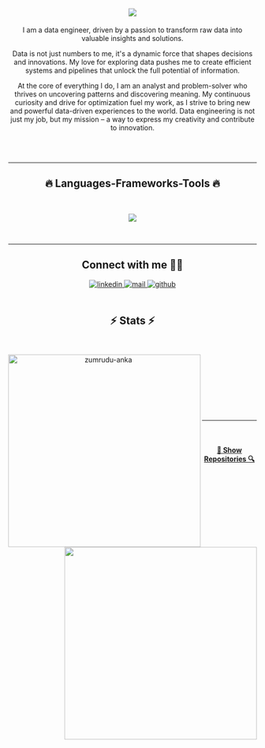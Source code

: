 

<div align="center">

  <h1 align="center">
  <a href="https://git.io/typing-svg">
    <img src="https://readme-typing-svg.herokuapp.com/?lines=Hello+There!+👋🏻;+Myself+Kunal+Khedkar!;&center=true&size=30">
  </a>
</h1>

<div align="center">
 
I am a data engineer, driven by a passion to transform raw data into valuable insights and solutions.

Data is not just numbers to me, it's a dynamic force that shapes decisions and innovations. My love for exploring data pushes me to create efficient systems and pipelines that unlock the full potential of information.

At the core of everything I do, I am an analyst and problem-solver who thrives on uncovering patterns and discovering meaning. My continuous curiosity and drive for optimization fuel my work, as I strive to bring new and powerful data-driven experiences to the world. Data engineering is not just my job, but my mission – a way to express my creativity and contribute to innovation.

</div> 
 
<!-- ### Check out my latest creations on [Play Store]([https://www.youtube.com/channel/UC0IIGVFJE3vCvDO0FXDnQwg](https://play.google.com/store/apps/developer?id=emobilegamingstudio)). Here are some of my recent projects: -->
 
<br/>

<br/>

<!-- ## Skill Set 

<img style="margin: 10px" src="https://profilinator.rishav.dev/skills-assets/cplusplus-original.svg" alt="C++" height="50" />    <img style="margin: 10px" src="https://profilinator.rishav.dev/skills-assets/csharp-original.svg" alt="C#" height="50" />    <img style="margin: 10px" src="https://profilinator.rishav.dev/skills-assets/unity.png" alt="Unity" height="50" />    <img style="margin: 10px" src="https://profilinator.rishav.dev/skills-assets/photoshop-plain.svg" alt="Photoshop" height="50" />    <img style="margin: 10px" src="https://profilinator.rishav.dev/skills-assets/blender_community_badge_white.svg" alt="Blender" height="50" />  

<br/>    -->
  
  
<hr>
<h2 align="center">🔥 Languages-Frameworks-Tools 🔥</h2>
<br>
<p align="center">
  <a href="https://skillicons.dev">
    <img src="https://skillicons.dev/icons?i=python,postgres,github,cpp,cs,unity" /><br>

  </a>
</p>
<br>
<hr>
 
## Connect with me 🤝🏻

<a href="https://www.linkedin.com/in/kunal-khedkar-2506791b5/" target="_blank">
<img src=https://img.shields.io/badge/linkedin-%231E77B5.svg?&style=for-the-badge&logo=linkedin&logoColor=white alt=linkedin style="margin-bottom: 5px;" />
</a>
<a href="mailto:kunal.khedkar2050@gmail.com" target="_blank">
<img src=https://img.shields.io/badge/Gmail-D14836?style=for-the-badge&logo=gmail&logoColor=white alt=mail style="margin-bottom: 5px;" />
</a> 
<a href="https://github.com/" target="_blank">
<img src=https://img.shields.io/badge/github-%2324292e.svg?&style=for-the-badge&logo=github&logoColor=white alt=github style="margin-bottom: 5px;" />
</a>
 <br/>

 <br/>
 
 <h2 align="center">⚡ Stats ⚡</h2>
<br>
<p align=center>
  <div align=center>
    <a href="https://github.com/denvercoder1/github-readme-streak-stats" title="Go to Source">
      <img align="left" width=390 src="https://github-readme-streak-stats.herokuapp.com/?user=KK3003&theme=react&border=61dafb&hide_border=true" alt="zumrudu-anka" />
    </a>
    <a href="https://github.com/anuraghazra/github-readme-stats" title="Go to Source">
      <img align="right" width=390 src="https://github-readme-stats.vercel.app/api?username=KK3003&show_icons=true&theme=react&border_color=61dafb&hide_border=true" />
    </a>
  </div>
 <br><br><br><br>
  <br>
  <br>
  <br>
</p>
<hr>

<br>

<h4 align="center">
  <a href="https://github.com/KK3003?tab=repositories" title="Show Repositories">🔎 Show Repositories 🔍</a>
</h4>

</div>

